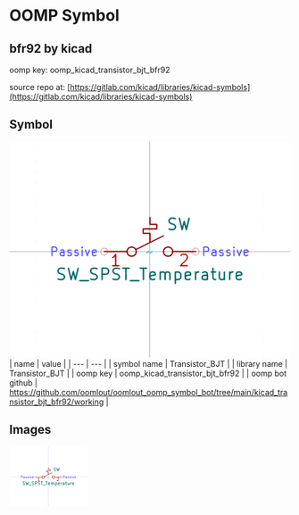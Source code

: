 # OOMP Symbol  
## bfr92  by kicad  
  
oomp key: oomp_kicad_transistor_bjt_bfr92  
  
source repo at: [https://gitlab.com/kicad/libraries/kicad-symbols](https://gitlab.com/kicad/libraries/kicad-symbols)  
## Symbol  
  
[![working.png](working_600.png)](working.png)  
| name | value | 
| --- | --- | 
| symbol name | Transistor_BJT | 
| library name | Transistor_BJT | 
| oomp key | oomp_kicad_transistor_bjt_bfr92 | 
| oomp bot github | https://github.com/oomlout/oomlout_oomp_symbol_bot/tree/main/kicad_transistor_bjt_bfr92/working | 
## Images  
  
[![working.png](working_140.png)](working.png)  
